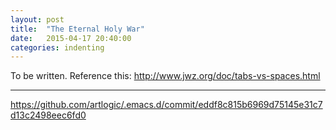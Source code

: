 ```yaml
---
layout: post
title:  "The Eternal Holy War"
date:   2015-04-17 20:40:00
categories: indenting
---
```


To be written. Reference this: http://www.jwz.org/doc/tabs-vs-spaces.html

***

https://github.com/artlogic/.emacs.d/commit/eddf8c815b6969d75145e31c7d13c2498eec6fd0
